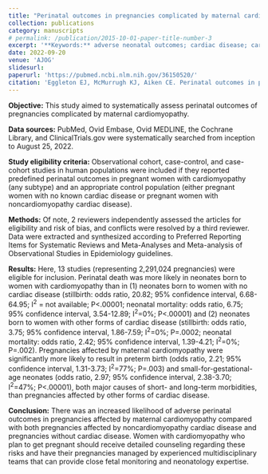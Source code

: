```yaml
---
title: "Perinatal outcomes in pregnancies complicated by maternal cardiomyopathy: a systematic review and meta-analysis"
collection: publications
category: manuscripts
# permalink: /publication/2015-10-01-paper-title-number-3
excerpt: '**Keywords:** adverse neonatal outcomes; cardiac disease; cardiomyopathy; low birthweight; neonatal mortality; pregnancy; small for gestational age; stillbirth'
date: 2022-09-20
venue: 'AJOG'
slidesurl: 
paperurl: 'https://pubmed.ncbi.nlm.nih.gov/36150520/'
citation: 'Eggleton EJ, McMurrugh KJ, Aiken CE. Perinatal outcomes in pregnancies complicated by maternal cardiomyopathy: a systematic review and meta-analysis. Am J Obstet Gynecol. 2023 Mar;228(3):283-291. doi: 10.1016/j.ajog.2022.09.025. Epub 2022 Sep 20. PMID: 36150520.'
---
```


**Objective:** This study aimed to systematically assess perinatal outcomes of pregnancies complicated by maternal cardiomyopathy.

**Data sources:** PubMed, Ovid Embase, Ovid MEDLINE, the Cochrane Library, and ClinicalTrials.gov were systematically searched from inception to August 25, 2022.

**Study eligibility criteria:** Observational cohort, case-control, and case-cohort studies in human populations were included if they reported predefined perinatal outcomes in pregnant women with cardiomyopathy (any subtype) and an appropriate control population (either pregnant women with no known cardiac disease or pregnant women with noncardiomyopathy cardiac disease).

**Methods:** Of note, 2 reviewers independently assessed the articles for eligibility and risk of bias, and conflicts were resolved by a third reviewer. Data were extracted and synthesized according to Preferred Reporting Items for Systematic Reviews and Meta-Analyses and Meta-analysis of Observational Studies in Epidemiology guidelines.

**Results:** Here, 13 studies (representing 2,291,024 pregnancies) were eligible for inclusion. Perinatal death was more likely in neonates born to women with cardiomyopathy than in (1) neonates born to women with no cardiac disease (stillbirth: odds ratio, 20.82; 95% confidence interval, 6.68-64.95; I<sup>2</sup> = not available; P<.00001; neonatal mortality: odds ratio, 6.75; 95% confidence interval, 3.54-12.89; I<sup>2</sup>=0%; P<.00001) and (2) neonates born to women with other forms of cardiac disease (stillbirth: odds ratio, 3.75; 95% confidence interval, 1.86-7.59; I<sup>2</sup>=0%; P=.0002; neonatal mortality: odds ratio, 2.42; 95% confidence interval, 1.39-4.21; I<sup>2</sup>=0%; P=.002). Pregnancies affected by maternal cardiomyopathy were significantly more likely to result in preterm birth (odds ratio, 2.21; 95% confidence interval, 1.31-3.73; I<sup>2</sup>=77%; P=.003) and small-for-gestational-age neonates (odds ratio, 2.97; 95% confidence interval, 2.38-3.70; I<sup>2</sup>=47%; P<.00001), both major causes of short- and long-term morbidities, than pregnancies affected by other forms of cardiac disease.

**Conclusion:** There was an increased likelihood of adverse perinatal outcomes in pregnancies affected by maternal cardiomyopathy compared with both pregnancies affected by noncardiomyopathy cardiac disease and pregnancies without cardiac disease. Women with cardiomyopathy who plan to get pregnant should receive detailed counseling regarding these risks and have their pregnancies managed by experienced multidisciplinary teams that can provide close fetal monitoring and neonatology expertise.